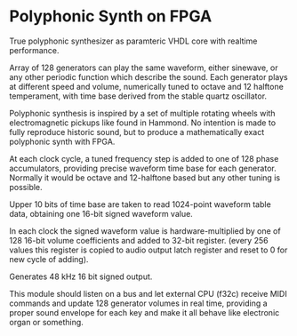 # Polyphonic Synth on FPGA

True polyphonic synthesizer as paramteric VHDL core with realtime performance.

Array of 128 generators can play the same waveform, either sinewave, or
any other periodic function which describe the sound.
Each generator plays at different speed and volume, numerically 
tuned to octave and 12 halftone temperament, with time base
derived from the stable quartz oscillator.

Polyphonic synthesis is inspired by a set of multiple rotating wheels with
electromagnetic pickups like found in Hammond. No intention is made to fully
reproduce historic sound, but to produce a mathematically exact polyphonic synth
with FPGA.

At each clock cycle, a tuned frequency step is added to one of 128 phase accumulators,
providing precise waveform time base for each generator. Normally it would be 
octave and 12-halftone based but any other tuning is possible.

Upper 10 bits of time base are taken to read 1024-point waveform table data,
obtaining one 16-bit signed waveform value.

In each clock the signed waveform value is hardware-multiplied by one of
128 16-bit volume coefficients and added to 32-bit register.
(every 256 values this register is copied to audio output latch register
and reset to 0 for new cycle of adding).

Generates 48 kHz 16 bit signed output.

This module should listen on a bus and let external CPU (f32c) receive
MIDI commands and update 128 generator volumes in real time, 
providing a proper sound envelope for each key and make it all behave
like electronic organ or something.
